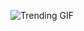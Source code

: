 ![Trending GIF](https://media4.giphy.com/media/v1.Y2lkPThiYjIxNzcyOTVhbGY2ZjdiN2dxZDMwendqZXprczdvdWp4bmJicWVkb3g0eDkxciZlcD12MV9naWZzX3NlYXJjaCZjdD1n/2jMtpIi8mhE8ctiMtK/giphy.gif)
